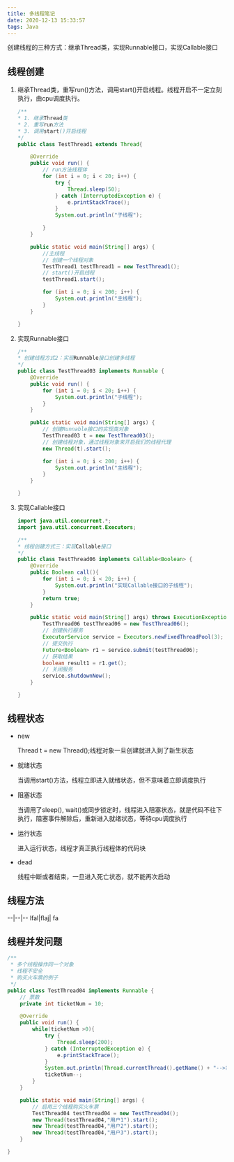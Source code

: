 ```yaml
---
title: 多线程笔记
date: 2020-12-13 15:33:57
tags: Java
---
```


创建线程的三种方式：继承Thread类，实现Runnable接口，实现Callable接口

<!-- more -->

## 线程创建

1. 继承Thread类，重写run()方法，调用start()开启线程。线程开启不一定立刻执行，由cpu调度执行。
    ```java
    /**
    * 1. 继承Thread类
    * 2. 重写run方法
    * 3. 调用start()开启线程
    */
    public class TestThread1 extends Thread{

        @Override
        public void run() {
            // run方法线程体
            for (int i = 0; i < 20; i++) {
                try {
                    Thread.sleep(50);
                } catch (InterruptedException e) {
                    e.printStackTrace();
                }
                System.out.println("子线程");

            }
        }

        public static void main(String[] args) {
            //主线程
            // 创建一个线程对象
            TestThread1 testThread1 = new TestThread1();
            // start()开启线程
            testThread1.start();

            for (int i = 0; i < 200; i++) {
                System.out.println("主线程");
            }
        }

    }
    ```
2. 实现Runnable接口
    ```java
    /**
    * 创建线程方式2：实现Runnable接口创建多线程
    */
    public class TestThread03 implements Runnable {
        @Override
        public void run() {
            for (int i = 0; i < 20; i++) {
                System.out.println("子线程");
            }
        }

        public static void main(String[] args) {
            // 创建Runnable接口的实现类对象
            TestThread03 t = new TestThread03();
            // 创建线程对象，通过线程对象来开启我们的线程代理
            new Thread(t).start();

            for (int i = 0; i < 200; i++) {
                System.out.println("主线程");
            }
        }

    }
    ```
3. 实现Callable接口
    ```java
    import java.util.concurrent.*;
    import java.util.concurrent.Executors;

    /**
    * 线程创建方式三：实现Callable接口
    */
    public class TestThread06 implements Callable<Boolean> {
        @Override
        public Boolean call(){
            for (int i = 0; i < 20; i++) {
                System.out.println("实现Callable接口的子线程");
            }
            return true;
        }

        public static void main(String[] args) throws ExecutionException, InterruptedException {
            TestThread06 testThread06 = new TestThread06();
            // 创建执行服务
            ExecutorService service = Executors.newFixedThreadPool(3);
            // 提交执行
            Future<Boolean> r1 = service.submit(testThread06);
            // 获取结果
            boolean result1 = r1.get();
            // 关闭服务
            service.shutdownNow();
        }

    }

    ```

## 线程状态

- new

  Thread t = new Thread();线程对象一旦创建就进入到了新生状态

- 就绪状态

  当调用start()方法，线程立即进入就绪状态，但不意味着立即调度执行

- 阻塞状态

  当调用了sleep(), wait()或同步锁定时，线程进入阻塞状态，就是代码不往下执行，阻塞事件解除后，重新进入就绪状态，等待cpu调度执行

- 运行状态

  进入运行状态，线程才真正执行线程体的代码块

- dead

  线程中断或者结束，一旦进入死亡状态，就不能再次启动

## 线程方法
--|--|--
lfal|flaj| fa

## 线程并发问题

```java
/**
 * 多个线程操作同一个对象
 * 线程不安全
 * 购买火车票的例子
 */
public class TestThread04 implements Runnable {
    // 票数
    private int ticketNum = 10;

    @Override
    public void run() {
        while(ticketNum >0){
            try {
                Thread.sleep(200);
            } catch (InterruptedException e) {
                e.printStackTrace();
            }
            System.out.println(Thread.currentThread().getName() + "-->拿到了第"+ ticketNum + "张票");
            ticketNum--;
        }
    }

    public static void main(String[] args) {
        // 启用三个线程购买火车票
        TestThread04 testThread04 = new TestThread04();
        new Thread(testThread04,"用户1").start();
        new Thread(testThread04,"用户2").start();
        new Thread(testThread04,"用户3").start();
    }

}
```
